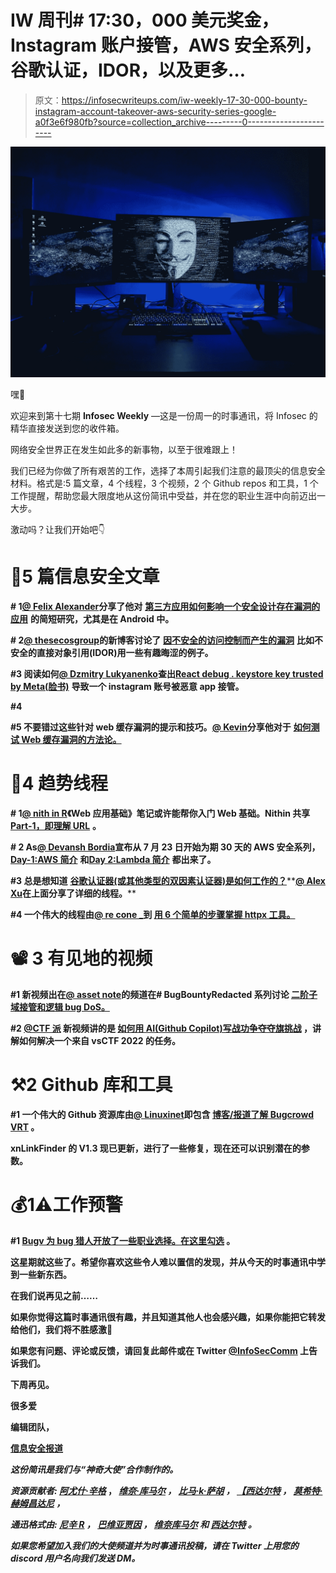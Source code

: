# IW 周刊# 17:30，000 美元奖金，Instagram 账户接管，AWS 安全系列，谷歌认证，IDOR，以及更多…

> 原文：<https://infosecwriteups.com/iw-weekly-17-30-000-bounty-instagram-account-takeover-aws-security-series-google-a0f3e6f980fb?source=collection_archive---------0----------------------->

![](img/87e394a6a8e78cfafd9060ffa6b42ab1.png)

嘿👋

欢迎来到第十七期 **Infosec Weekly** —这是一份周一的时事通讯，将 Infosec 的精华直接发送到您的收件箱。

网络安全世界正在发生如此多的新事物，以至于很难跟上！

我们已经为你做了所有艰苦的工作，选择了本周引起我们注意的最顶尖的信息安全材料。格式是:5 篇文章，4 个线程，3 个视频，2 个 Github repos 和工具，1 个工作提醒，帮助您最大限度地从这份简讯中受益，并在您的职业生涯中向前迈出一大步。

激动吗？让我们开始吧👇

# 📝5 篇信息安全文章

**# 1**[**@ Felix Alexander**](https://medium.com/@as3ng)**分享了他对** [**第三方应用如何影响一个安全设计存在漏洞的应用**](https://medium.com/@as3ng/exploiting-android-vulnerabilities-with-malicious-third-party-apps-featuring-oversecured-apk-adea3241ce49?source=social.tw) **的简短研究，尤其是在 Android 中。**

**# 2**[**@ thesecosgroup**](http://twitter.com/TheSecopsgroup)**的新博客讨论了** [**因不安全的访问控制而产生的漏洞**](https://secops.group/blog/exploiting-idors-a-compilation-of-some-neat-new-and-crazy-examples) **比如不安全的直接对象引用(IDOR)用一些有趣晦涩的例子。**

**#3 阅读如何**[**@ Dzmitry Lukyanenko**](https://twitter.com/vulnano)**查出**[**React debug . keystore key trusted by Meta(脸书)**](https://www.vulnano.com/2022/07/react-debugkeystore-key-was-trusted-by.html?m=1) **导致一个 instagram 账号被恶意 app 接管。**

**#4**

**#5 不要错过这些针对 web 缓存漏洞的提示和技巧。**[**@ Kevin**](https://twitter.com/bxmbn)**分享他对于** [**如何测试 Web 缓存漏洞的方法论。**](https://bxmbn.medium.com/how-i-test-for-web-cache-vulnerabilities-tips-and-tricks-9b138da08ff9)

# 🧵4 趋势线程

**# 1**[**@ nith in R**](https://twitter.com/thebinarybot/)**《Web 应用基础》笔记或许能帮你入门 Web 基础。Nithin 共享** [**Part-1，即理解 URL**](https://twitter.com/thebinarybot/status/1549018975493029888?t=u-GW9E7tM1ezs720Rs55wA&s=19) **。**

**# 2 As**[**@ Devansh Bordia**](http://twitter.com/devansh3008)**宣布从 7 月 23 日开始为期 30 天的 AWS 安全系列，**[**Day-1:AWS 简介**](https://twitter.com/devansh3008/status/1550717907121737728?s=20&t=ZucArouaKEtuICTR7dOC4Q) **和**[**Day 2:Lambda 简介**](https://twitter.com/devansh3008/status/1551115209460199425?s=20&t=ZucArouaKEtuICTR7dOC4Q) **都出来了。**

**#3 总是想知道** [**谷歌认证器(或其他类型的双因素认证器)是如何工作的？**](https://twitter.com/alexxubyte/status/1549781763999744000?s=19)**[**@ Alex Xu**](https://twitter.com/alexxubyte/)**在上面分享了详细的线程。****

****#4 一个伟大的线程由**[**@ re cone _**](https://twitter.com/ReconOne_/)**到** [**用 6 个简单的步骤掌握 httpx 工具。**](https://twitter.com/ReconOne_/status/1550369653784018945?t=hBQp3a5Qf_0wfdAkiBlVZQ&s=19)**

# **📽️ 3 有见地的视频**

****#1 新视频出在**[**@ asset note**](https://www.youtube.com/channel/UCZitj8Ue3lkHwOzDceBVqXA)**的频道在# BugBountyRedacted 系列讨论** [**二阶子域接管和逻辑 bug DoS。**](https://www.youtube.com/watch?v=tZxHEp_baMo)**

****#2** [**@CTF 派**](https://www.youtube.com/c/CTFSchool) **新视频讲的是** [**如何用 AI(Github Copilot)写战功争夺夺旗挑战**](https://www.youtube.com/watch?v=ChsnnAqnNCE) **，讲解如何解决一个来自 vsCTF 2022 的任务。****

# **⚒️2 Github 库和工具**

****#1 一个伟大的 Github 资源库由**[**@ Linuxinet**](https://github.com/Linuxinet)**即包含** [**博客/报道了解 Bugcrowd VRT**](https://github.com/Linuxinet/BugcrowdVRT-Resources) **。****

**xnLinkFinder 的 V1.3 **现已更新，进行了一些修复，现在还可以识别潜在的参数。****

# **💰1⚠️工作预警**

****#1** [**Bugv 为 bug 猎人开放了一些职业选择。在这里勾选**](https://bugv.io/career/) **。****

**这星期就这些了。希望你喜欢这些令人难以置信的发现，并从今天的时事通讯中学到一些新东西。**

****在我们说再见之前……****

**如果你觉得这篇时事通讯很有趣，并且知道其他人也会感兴趣，如果你能把它转发给他们，我们将不胜感激📨**

**如果您有问题、评论或反馈，请回复此邮件或在 Twitter [@InfoSecComm](https://twitter.com/InfoSecComm) 上告诉我们。**

**下周再见。**

**很多爱**

**编辑团队，**

**[信息安全报道](https://infosecwriteups.com/)**

***这份简讯是我们与“神奇大使”合作制作的。***

***资源贡献者:* [*阿尤什·辛格*](https://twitter.com/AyushSingh1098) ， [*维奈·库马尔*](https://twitter.com/R007_BR34K3R) *，* [*比马·k·萨胡*](https://twitter.com/srb1mal) *，* [*【西达尔特*](https://twitter.com/illucist_) *，* [*莫希特·赫姆昌达尼*](https://twitter.com/mohitkchandani) *，***

****通迅格式由:* [*尼辛 R*](https://twitter.com/thebinarybot) ， [*巴维亚贾因*](https://twitter.com/bhavyajain_30) ， [*维奈库马尔*](https://twitter.com/R007_BR34K3R) *和* [*西达尔特*](https://twitter.com/illucist_) *。****

***如果您希望加入我们的大使频道并为时事通讯投稿，请在 Twitter 上用您的 discord 用户名向我们发送 DM。***